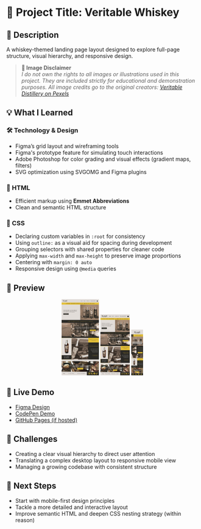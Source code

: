 # 🥃 Project Title: Veritable Whiskey

## 📄 Description

A whiskey-themed landing page layout designed to explore full-page structure, visual hierarchy, and responsive design.

> **📸 Image Disclaimer**  
> *I do not own the rights to all images or illustrations used in this project. They are included strictly for educational and demonstration purposes. All image credits go to the original creators: [Veritable Distillery on Pexels](https://www.pexels.com/@veritabledistillery)*

## 💡 What I Learned

### 🛠️ Technology & Design

- Figma’s grid layout and wireframing tools  
- Figma's prototype feature for simulating touch interactions  
- Adobe Photoshop for color grading and visual effects (gradient maps, filters)  
- SVG optimization using SVGOMG and Figma plugins

### 🧱 HTML

- Efficient markup using **Emmet Abbreviations**  
- Clean and semantic HTML structure  

### 🎨 CSS

- Declaring custom variables in `:root` for consistency  
- Using `outline:` as a visual aid for spacing during development  
- Grouping selectors with shared properties for cleaner code  
- Applying `max-width` and `max-height` to preserve image proportions  
- Centering with `margin: 0 auto`  
- Responsive design using `@media` queries

## 📸 Preview

<p align="center">
  <img src="./Layout/Whiskey_Layout.jpeg" alt="Whiskey Desktop Layout" height="200px" />
  <img src="./Layout/W.tablet.jpeg" alt="Whiskey Tablet Layout" height="160px" />
  <img src="./Layout/W.phone.jpeg" alt="Whiskey Phone Layout" height="120px" />
</p>

## 🔗 Live Demo

- [Figma Design](https://www.figma.com/design/92VIakhv5NP5rtJ92STM2i/Coffee---Whiskey?m=auto&t=6PYGkzoQlVAESRJ9-1)  
- [CodePen Demo](https://codepen.io/Cormbip/pen/xbbQYPQ) 
- [GitHub Pages (if hosted)](https://github.com/Z-Cormbip/Generated_Random_Projects/tree/fb558586456241e69d92d60174f6345de488779c/Veritable_Whiskey)

## 🚧 Challenges

- Creating a clear visual hierarchy to direct user attention  
- Translating a complex desktop layout to responsive mobile view  
- Managing a growing codebase with consistent structure

## 🧠 Next Steps

- Start with mobile-first design principles  
- Tackle a more detailed and interactive layout  
- Improve semantic HTML and deepen CSS nesting strategy (within reason)
